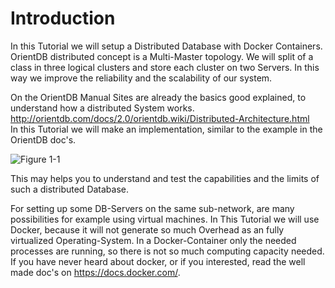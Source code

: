# Introduction

In this Tutorial we will setup a Distributed Database with Docker Containers. OrientDB distributed concept is a Multi-Master topology. We will split of a class in three logical clusters and store each cluster on two Servers. In this way we improve the reliability and the scalability of our system.

On the OrientDB Manual Sites are already the basics good explained, to understand how a distributed System works.
http://orientdb.com/docs/2.0/orientdb.wiki/Distributed-Architecture.html   
In this Tutorial we will make an implementation, similar to the example in the OrientDB doc's. 

![Figure 1-1](https://github.com/pilleatus/orientdb-tutorial-distributed-database/blob/master/gitbook/images/schema.png?raw=true)

This may helps you to understand and test the capabilities and the limits of such a distributed Database.

For setting up some DB-Servers on the same sub-network, are many possibilities for example using virtual machines. In This Tutorial we will use Docker, because it will not generate so much Overhead as an fully virtualized Operating-System. 
In a Docker-Container only the needed processes are running, so there is not so much computing capacity needed.  
If you have never heard about docker, or if you interested, read the well made doc's on https://docs.docker.com/.